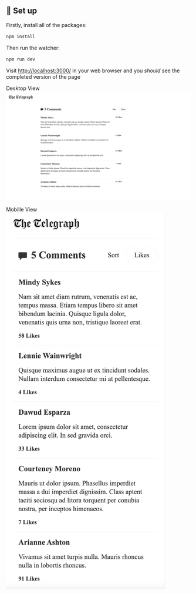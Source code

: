 ## :floppy_disk: Set up

Firstly, install all of the packages:

```sh
npm install
```

Then run the watcher:

```sh
npm run dev
```

Visit [http://localhost:3000/](http://localhost:3000/) in your web browser and you _should_ see the completed version of the page

Desktop View
![Desktop](Desktop.png)

Mobille View
![Mobile](Mobile.png)
